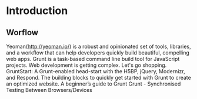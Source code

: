# Introduction

## Worflow
Yeoman(http://yeoman.io/) is a robust and opinionated set of tools, libraries, and a workflow that can help developers quickly build beautiful, compelling web apps.
Grunt is a task-based command line build tool for JavaScript projects.
Web development is getting complex. Let's go shopping.
GruntStart: A Grunt-enabled head-start with the H5BP, jQuery, Modernizr, and Respond. The building blocks to quickly get started with Grunt to create an optimized website.
A beginner’s guide to Grunt
Grunt - Synchronised Testing Between Browsers/Devices
